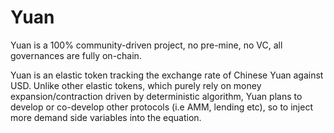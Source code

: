 # Yuan

Yuan is a 100% community-driven project, no pre-mine, no VC, all governances are fully on-chain. 

Yuan is an elastic token tracking the exchange rate of Chinese Yuan against USD. Unlike other elastic tokens, which purely rely on money expansion/contraction driven by deterministic algorithm, Yuan plans to develop or co-develop other protocols (i.e AMM, lending etc), so to inject more demand side variables into the equation.
 
